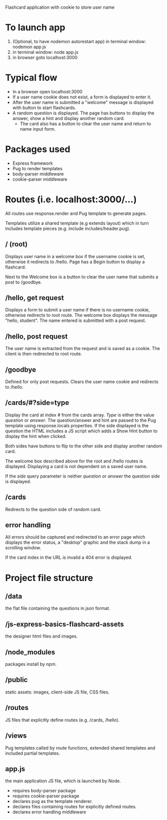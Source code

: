 
Flashcard application with cookie to store user name


# To launch app # 
  1. (Optional, to have nodemon autorestart app) in terminal window: nodemon app.js  
  2. in terminal window: node app.js
  3. in browser goto localhost:3000
  
# Typical flow #
  - In a browser open localhost:3000
  - If a user name cookie does not exist, a form is displayed to enter it.
  - After the user name is submitted a "welcome" message is displayed with
    button to start flashcards.
  - A random question is displayed. The page has buttons to display the answer,
    show a hint and display another random card.
    - The card also has a button to clear the user name and return to name input
      form.

# Packages used #
  - Express framework
  - Pug to render templates
  - body-parser middleware
  - cookie-parser middleware

# Routes (i.e. localhost:3000/...) #
All routes use response.render and Pug template to generate pages.

Templates utilize a shared template (e.g extends layout) which in
turn includes template pieces (e.g. include includes/header.pug).

## / (root) ##
Displays user name in a welcome box if the username cookie is set, otherwise it 
redirects to /hello. Page has a Begin button to display a flashcard.
  
Next to the Welcome box is a button to clear the user name that submits a post 
to /goodbye.

## /hello, get request ##
Displays a form to submit a user name if there is no username cookie,
otherwise redirects to root route. The welcome box displays the message
"hello, student". The name entered is submitted with a post request.

## /hello, post request ##
The user name is extracted from the request and is saved as a cookie. The client 
is then redirected to root route.

## /goodbye ##
Defined for only post requests. Clears the user name cookie and redirects to 
/hello.

## /cards/#?side=type ##
Display the card at index _#_ from the cards array. _Type_ is either the value
_question_ or _answer_. The question/answer and hint are passed to the Pug
template using response.locals properties. If the side displayed is the
question the HTML includes a JS script which adds a Show Hint button to display 
the hint when clicked.

Both sides have buttons to flip to the other side and display another random 
card.

The welcome box described above for the root and /hello routes is displayed.
Displaying a card is not dependent on a saved user name.

If the _side_ query parameter is neither _question_ or _answer_ the question 
side is displayed.

## /cards ##
Redirects to the question side of random card.

## error handling ##
All errors should be captured and redirected to an error page which displays the 
error status, a "desktop" graphic and the stack dump in a scrolling window.

If the card index in the URL is invalid a 404 error is displayed.

# Project file structure # 

## /data ## 
the flat file containing the questions in json format.

## /js-express-basics-flashcard-assets ## 
the designer html files and images.

## /node_modules ##
packages install by npm.

## /public ##
static assets: images, client-side JS file, CSS files.

## /routes ##
JS files that explicitly define routes (e.g. /cards, /hello).

## /views ##
Pug templates called by route functions, extended shared templates and
included partial templates.

## app.js ##
the main application JS file, which is launched by Node.
 - requires body-parser package
 - requires cookie-parser package
 - declares pug as the template renderer.
 - declares files containing routes for explicitly defined routes.
 - declares error handling middleware
